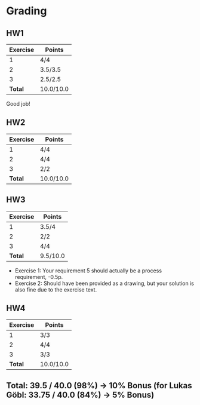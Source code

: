 # Grading

## HW1

| Exercise  | Points    |
|-----------|-----------|
| 1         | 4/4       |
| 2         | 3.5/3.5   |
| 3         | 2.5/2.5   |
| **Total** | 10.0/10.0 |

Good job!

## HW2

| Exercise  | Points    |
|-----------|-----------|
| 1         | 4/4       |
| 2         | 4/4       |
| 3         | 2/2       |
| **Total** | 10.0/10.0 |

## HW3

| Exercise  | Points    |
|-----------|-----------|
| 1         | 3.5/4     |
| 2         | 2/2       |
| 3         | 4/4       |
| **Total** | 9.5/10.0 |

- Exercise 1: Your requirement 5 should actually be a process requirement, -0.5p.
- Exercise 2: Should have been provided as a drawing, but your solution is also fine due to the exercise text.


## HW4

| Exercise  | Points    |
|-----------|-----------|
| 1         | 3/3       |
| 2         | 4/4       |
| 3         | 3/3       |
| **Total** | 10.0/10.0 |

## Total: 39.5 / 40.0 (98%) -> 10% Bonus (for Lukas Göbl: 33.75 / 40.0 (84%) -> 5% Bonus)